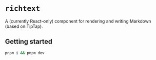# `richtext`

A (currently React-only) component for rendering and writing Markdown (based on TipTap).

## Getting started

```sh
pnpm i && pnpm dev
```